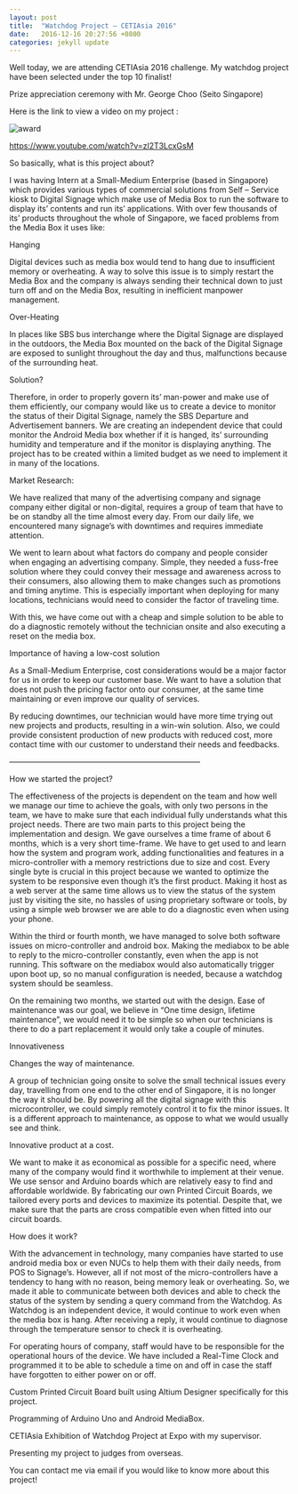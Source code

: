 ```yaml
---
layout: post
title:  "Watchdog Project – CETIAsia 2016"
date:   2016-12-16 20:27:56 +0800
categories: jekyll update
---
```

Well today, we are attending CETIAsia 2016 challenge. My watchdog project have been selected under the top 10 finalist!

Prize appreciation ceremony with Mr. George Choo (Seito Singapore)

Here is the link to view a video on my project :

![award]({{site.url}}/images/award.jpg)

https://www.youtube.com/watch?v=zl2T3LcxGsM

So basically, what is this project about?

I was having Intern at a Small-Medium Enterprise (based in Singapore) which provides various types of commercial solutions from Self – Service kiosk to Digital Signage which make use of Media Box to run the software to display its’ contents and run its’ applications. With over few thousands of its’ products throughout the whole of Singapore, we faced problems from the Media Box it uses like:

Hanging

Digital devices such as media box would tend to hang due to insufficient memory or overheating. A way to solve this issue is to simply restart the Media Box and the company is always sending their technical down to just turn off and on the Media Box, resulting in inefficient manpower management.

Over-Heating

In places like SBS bus interchange where the Digital Signage are displayed in the outdoors, the Media Box mounted on the back of the Digital Signage are exposed to sunlight throughout the day and thus, malfunctions because of the surrounding heat.

Solution?

Therefore, in order to properly govern its’ man-power and make use of them efficiently, our company would like us to create a device to monitor the status of their Digital Signage, namely the SBS Departure and Advertisement banners. We are creating an independent device that could monitor the Android Media box whether if it is hanged, its’ surrounding humidity and temperature and if the monitor is displaying anything.  The project has to be created within a limited budget as we need to implement it in many of the locations.

Market Research:

We have realized that many of the advertising company and signage company either digital or non-digital, requires a group of team that have to be on standby all the time almost every day. From our daily life, we encountered many signage’s with downtimes and requires immediate attention.

We went to learn about what factors do company and people consider when engaging an advertising company. Simple, they needed a fuss-free solution where they could convey their message and awareness across to their consumers, also allowing them to make changes such as promotions and timing anytime. This is especially important when deploying for many locations, technicians would need to consider the factor of traveling time.

With this, we have come out with a cheap and simple solution to be able to do a diagnostic remotely without the technician onsite and also executing a reset on the media box.

 

Importance of having a low-cost solution

As a Small-Medium Enterprise, cost considerations would be a major factor for us in order to keep our customer base. We want to have a solution that does not push the pricing factor onto our consumer, at the same time maintaining or even improve our quality of services.

By reducing downtimes, our technician would have more time trying out new projects and products, resulting in a win-win solution. Also, we could provide consistent production of new products with reduced cost, more contact time with our customer to understand their needs and feedbacks.

————————————————————————–

How we started the project?

The effectiveness of the projects is dependent on the team and how well we manage our time to achieve the goals, with only two persons in the team, we have to make sure that each individual fully understands what this project needs. There are two main parts to this project being the implementation and design. We gave ourselves a time frame of about 6 months, which is a very short time-frame. We have to get used to and learn how the system and program work, adding functionalities and features in a micro-controller with a memory restrictions due to size and cost. Every single byte is crucial in this project because we wanted to optimize the system to be responsive even though it’s the first product. Making it host as a web server at the same time allows us to view the status of the system just by visiting the site, no hassles of using proprietary software or tools, by using a simple web browser we are able to do a diagnostic even when using your phone.

 

Within the third or fourth month, we have managed to solve both software issues on micro-controller and android box. Making the mediabox to be able to reply to the micro-controller constantly, even when the app is not running. This software on the mediabox would also automatically trigger upon boot up, so no manual configuration is needed, because a watchdog system should be seamless.

 

On the remaining two months, we started out with the design. Ease of maintenance was our goal, we believe in “One time design, lifetime maintenance”, we would need it to be simple so when our technicians is there to do a part replacement it would only take a couple of minutes.

Innovativeness

Changes the way of maintenance.

A group of technician going onsite to solve the small technical issues every day, travelling from one end to the other end of Singapore, it is no longer the way it should be. By powering all the digital signage with this microcontroller, we could simply remotely control it to fix the minor issues. It is a different approach to maintenance, as oppose to what we would usually see and think.

Innovative product at a cost.

We want to make it as economical as possible for a specific need, where many of the company would find it worthwhile to implement at their venue. We use sensor and Arduino boards which are relatively easy to find and affordable worldwide. By fabricating our own Printed Circuit Boards, we tailored every ports and devices to maximize its potential. Despite that, we make sure that the parts are cross compatible even when fitted into our circuit boards.

How does it work?

With the advancement in technology, many companies have started to use android media box or even NUCs to help them with their daily needs, from POS to Signage’s. However, all if not most of the micro-controllers have a tendency to hang with no reason, being memory leak or overheating. So, we made it able to communicate between both devices and able to check the status of the system by sending a query command from the Watchdog. As Watchdog is an independent device, it would continue to work even when the media box is hang. After receiving a reply, it would continue to diagnose through the temperature sensor to check it is overheating.

For operating hours of company, staff would have to be responsible for the operational hours of the device. We have included a Real-Time Clock and programmed it to be able to schedule a time on and off in case the staff have forgotten to either power on or off.

Custom Printed Circuit Board built using Altium Designer specifically for this project.

Programming of Arduino Uno and Android MediaBox.

CETIAsia Exhibition of Watchdog Project at Expo with my supervisor.

Presenting my project to judges from overseas.

 

You can contact me via email if you would like to know more about this project!